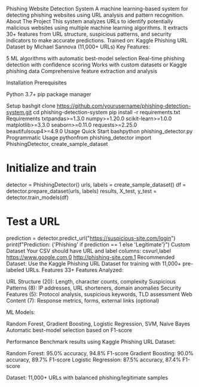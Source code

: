 Phishing Website Detection System
A machine learning-based system for detecting phishing websites using URL analysis and pattern recognition.
About The Project
This system analyzes URLs to identify potentially malicious websites using multiple machine learning algorithms. It extracts 30+ features from URL structure, suspicious patterns, and security indicators to make accurate predictions.
Trained on: Kaggle Phishing URL Dataset by Michael Sannova (11,000+ URLs)
Key Features:

5 ML algorithms with automatic best-model selection
Real-time phishing detection with confidence scoring
Works with custom datasets or Kaggle phishing data
Comprehensive feature extraction and analysis

Installation
Prerequisites

Python 3.7+
pip package manager

Setup
bashgit clone https://github.com/yourusername/phishing-detection-system.git
cd phishing-detection-system
pip install -r requirements.txt
Requirements
txtpandas>=1.3.0
numpy>=1.20.0
scikit-learn>=1.0.0
matplotlib>=3.3.0
seaborn>=0.11.0
requests>=2.25.0
beautifulsoup4>=4.9.0
Usage
Quick Start
bashpython phishing_detector.py
Programmatic Usage
pythonfrom phishing_detector import PhishingDetector, create_sample_dataset

# Initialize and train
detector = PhishingDetector()
urls, labels = create_sample_dataset()
df = detector.prepare_dataset(urls, labels)
results, X_test, y_test = detector.train_models(df)

# Test a URL
prediction = detector.predict_url("https://suspicious-site.com/login")
print(f"Prediction: {'Phishing' if prediction == 1 else 'Legitimate'}")
Custom Dataset
Your CSV should have URL and label columns:
csvurl,label
https://www.google.com,0
http://phishing-site.com,1
Recommended Dataset: Use the Kaggle Phishing URL Dataset for training with 11,000+ pre-labeled URLs.
Features
33+ Features Analyzed:

URL Structure (20): Length, character counts, complexity
Suspicious Patterns (8): IP addresses, URL shorteners, domain anomalies
Security Features (5): Protocol analysis, suspicious keywords, TLD assessment
Web Content (7): Response metrics, forms, external links (optional)

ML Models:

Random Forest, Gradient Boosting, Logistic Regression, SVM, Naive Bayes
Automatic best-model selection based on F1-score

Performance
Benchmark results using Kaggle Phishing URL Dataset:

Random Forest: 95.0% accuracy, 94.8% F1-score
Gradient Boosting: 90.0% accuracy, 89.7% F1-score
Logistic Regression: 87.5% accuracy, 87.4% F1-score

Dataset: 11,000+ URLs with balanced phishing/legitimate samples
